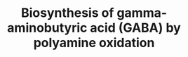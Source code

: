 ---
annotations:
- type: Pathway Ontology
  value: gamma-aminobutyric acid metabolic pathway
- type: Pathway Ontology
  value: putrescine metabolic pathway
- type: Pathway Ontology
  value: polyamine metabolic pathway
- type: Pathway Ontology
  value: classic metabolic pathway
- type: Pathway Ontology
  value: amino acid neurotransmitter metabolic pathway
authors:
- AlexanderPico
- Egonw
- DeSl
- Eweitz
description: In plants, polyamines are oxidatively deaminated by copper- and flavin-containing
  odixases (CuAO and PAO) leading to the generation of H2O2 and 4-aminobutanal (ABAL)
  which can be converted to 4-aminobutyric acid (GABA). A well known neurotransmitter
  in animals, GABA plays a role in stress response in plants.
last-edited: 2021-05-19
organisms:
- Arabidopsis thaliana
redirect_from:
- /index.php/Pathway:WP4232
- /instance/WP4232
schema-jsonld:
- '@context': https://schema.org/
  '@id': https://wikipathways.github.io/pathways/WP4232.html
  '@type': Dataset
  creator:
    '@type': Organization
    name: WikiPathways
  description: In plants, polyamines are oxidatively deaminated by copper- and flavin-containing
    odixases (CuAO and PAO) leading to the generation of H2O2 and 4-aminobutanal (ABAL)
    which can be converted to 4-aminobutyric acid (GABA). A well known neurotransmitter
    in animals, GABA plays a role in stress response in plants.
  keywords:
  - PAO3
  - Spermine
  - Putrescine
  - ALDH10A9
  - PAO4
  - spermidine
  - ALDH10A8
  - CuAO1
  - ABAL
  - GABA
  - CuAO2
  - PAO2
  - CuAO3
  license: CC0
  name: Biosynthesis of gamma-aminobutyric acid (GABA) by polyamine oxidation
seo: CreativeWork
title: Biosynthesis of gamma-aminobutyric acid (GABA) by polyamine oxidation
wpid: WP4232
---